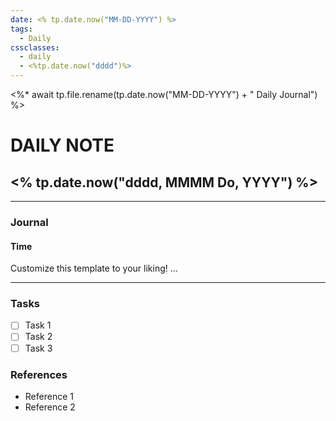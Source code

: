 ```yaml
---
date: <% tp.date.now("MM-DD-YYYY") %>
tags:
  - Daily
cssclasses:
  - daily
  - <%tp.date.now("dddd")%>
---
```

<%* await tp.file.rename(tp.date.now("MM-DD-YYYY") + " Daily Journal") %>
# DAILY NOTE
## <% tp.date.now("dddd, MMMM Do, YYYY") %>
***
### Journal
#### Time
Customize this template to your liking!
...
***
### Tasks
- [ ] Task 1
- [ ] Task 2
- [ ] Task 3

### References
- Reference 1
- Reference 2